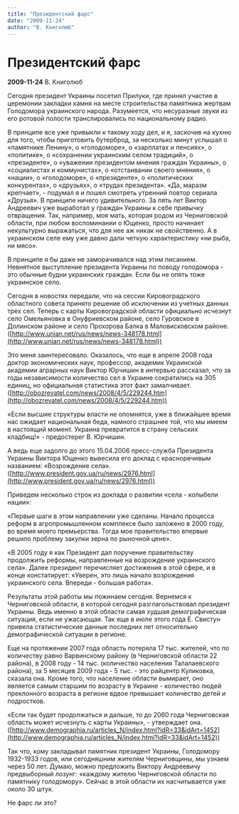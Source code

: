 ```yaml
---
title: "Президентский фарс"
date: "2009-11-24"
author: "В. Книголюб"
---
```


# Президентский фарс

**2009-11-24** В. Книголюб

Сегодня президент Украины посетил Прилуки, где принял участие в церемонии закладки камня на месте строительства памятника жертвам Голодомора украинского народа. Разумеется, что несуразные звуки из его ротовой полости транслировались по национальному радио.

В принципе все уже привыкли к такому ходу дел, и я, заскочив на кухню для того, чтобы приготовить бутерброд, за несколько минут услышал о «памятнике Ленину», о «голодоморе», о «зарплатах и пенсиях», о «политике», о «сохранении украинским селом традиций», о «президенте», о «уважении президентом мнения граждан Украины», о «социалистах и коммунистах», о «отстаивании своего мнения», о «нации», о «голодоморе», о «президенте», о «политических конкурентах», о «друзьях», о «трудах президента». «Да, маразм крепчает», - подумал я и пошел смотреть утренний повтор сериала «Друзья». В принципе ничего удивительного. За пять лет Виктор Андреевич уже выработал у граждан Украины к себе привычку отвращения. Так, например, моя мать, которая родом из Черниговской области, при любом воспоминании о Ющенко, просто начинает некультурно выражаться, что для нее аж никак не свойственно. А в украинском селе ему уже давно дали четкую характеристику «ни рыба, ни мясо».

В принципе я бы даже не заморачивался над этим писанием. Невнятное выступление президента Украины по поводу голодомора - это обычные будни украинских граждан. Если бы не опять тоже украинское село.

Сегодня в новостях передали, что на сессии Кировоградского областного совета принято решение об исключении из учетных данных трех сел. Теперь с карты Кировоградской области официально исчезнут село Омельяновка в Онуфриевском районе, село Гуровское в Долинском районе и село Прохорова Балка в Маловисковском районе. ([http://www.unian.net/rus/news/news-348178.html](http://www.unian.net/rus/news/news-348178.html))

Это меня заинтересовало. Оказалось, что еще в апреле 2008 года доктор экономических наук, профессор, академик Украинской академии аграрных наук Виктор Юрчишин в интервью рассказал, что за годы независимости количество сел в Украине сократились на 305 единиц, но официальная статистика этот факт замалчивает. ([http://obozrevatel.com/news/2008/4/5/229244.htm](http://obozrevatel.com/news/2008/4/5/229244.htm))

«Если высшие структуры власти не опомнятся, уже в ближайшее время нас ожидает национальная беда, намного страшнее той, что мы имеем в настоящий момент. Украина превратится в страну сельских кладбищ!» - предостерег В. Юрчишин.

А ведь еще задолго до этого 15.04.2006 пресс-служба Президента Украины Виктора Ющенко вывесила его доклад с красноречивым названием: «Возрождение села». ([http://www.president.gov.ua/ru/news/2976.html](http://www.president.gov.ua/ru/news/2976.html))

Приведем несколько строк из доклада о развитии «села - колыбели нации»:

«Первые шаги в этом направлении уже сделаны. Начало процесса реформ в агропромышленном комплексе было заложено в 2000 году, во время моего премьерства. Тогда мое правительство впервые решило проблему закупки зерна по рыночной цене».

«В 2005 году я как Президент дал поручение правительству продолжить реформы, направленные на возрождение украинского села». Далее президент перечисляет достижения в этой сфере, и в конце констатирует: «Уверен, это лишь начало возрождения украинского села. Впереди - большая работа».

Результаты этой работы мы пожинаем сегодня. Вернемся к Черниговской области, в которой сегодня разглагольствовал президент Украины. Ведь именно в этой области самая худшая демографическая ситуация, если не ужасающая. Так еще в июле этого года Е. Свистун привела статистические данные последних лет относительно демографической ситуации в регионе.

Еще на протяжении 2007 года область потеряла 17 тыс. жителей, что по количеству равно Варвинскому району (в Черниговской области 22 района), в 2008 году - 14 тыс. (количество населения Талалаевского района), за 5 месяцев 2009 года - 5 тыс. - это райцентр Куликовка, сказала она. Кроме того, что население области вымирает, оно является самым старшим по возрасту в Украине - количество людей преклонного возраста в регионе вдвое превышает количество детей и подростков.

«Если так будет продолжаться и дальше, то до 2060 года Черниговская область может исчезнуть с карты Украины», - утверждает она. ([http://www.demographia.ru/articles_N/index.html?idR=33&idArt=1452](http://www.demographia.ru/articles_N/index.html?idR=33&idArt=1452))

Так что, кому закладывал памятник президент Украины, Голодомору 1932-1933 годов, или сегодняшним жителям Черниговщины, мы узнаем через 50 лет. Думаю, можно предложить Виктору Андреевичу предвыборный лозунг: «каждому жителю Черниговской области по памятнику голодомору». Сейчас в этой области их насчитывается уже около 30 штук.

Не фарс ли это?